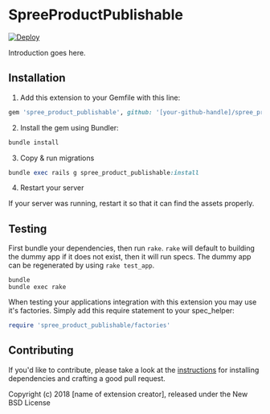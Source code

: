 SpreeProductPublishable
=======================

[![Deploy](https://www.herokucdn.com/deploy/button.png)](https://heroku.com/deploy)

Introduction goes here.

## Installation

1. Add this extension to your Gemfile with this line:
  ```ruby
  gem 'spree_product_publishable', github: '[your-github-handle]/spree_product_publishable'
  ```

2. Install the gem using Bundler:
  ```ruby
  bundle install
  ```

3. Copy & run migrations
  ```ruby
  bundle exec rails g spree_product_publishable:install
  ```

4. Restart your server

  If your server was running, restart it so that it can find the assets properly.

## Testing

First bundle your dependencies, then run `rake`. `rake` will default to building the dummy app if it does not exist, then it will run specs. The dummy app can be regenerated by using `rake test_app`.

```shell
bundle
bundle exec rake
```

When testing your applications integration with this extension you may use it's factories.
Simply add this require statement to your spec_helper:

```ruby
require 'spree_product_publishable/factories'
```


## Contributing

If you'd like to contribute, please take a look at the
[instructions](CONTRIBUTING.md) for installing dependencies and crafting a good
pull request.

Copyright (c) 2018 [name of extension creator], released under the New BSD License
